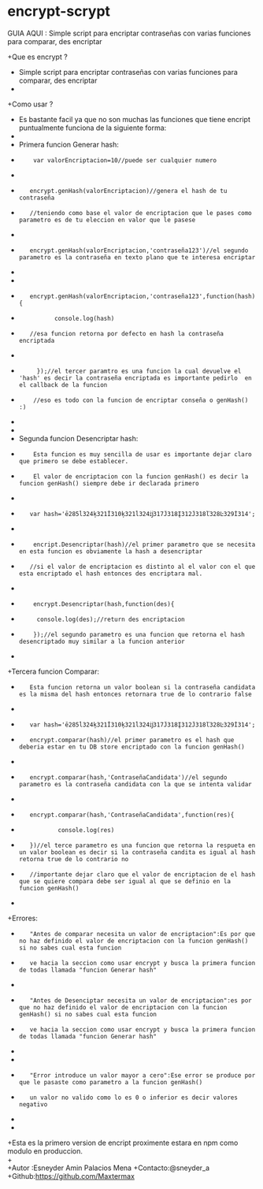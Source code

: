 encrypt-scrypt
==============

GUIA AQUI : Simple script para encriptar contraseñas  con varias funciones para comparar, des encriptar

+Que es encrypt ?
 +  Simple script para encriptar contraseñas  con varias funciones para comparar, des encriptar
 +
 +Como usar ?
 +  Es bastante facil ya que no son muchas las funciones que tiene encript puntualmente funciona de la siguiente forma:
 +  
 +  Primera funcion Generar hash:
 +         var valorEncriptacion=10//puede ser cualquier numero
 +  
 +        encrypt.genHash(valorEncriptacion)//genera el hash de tu contraseña
 +        //teniendo como base el valor de encriptacion que le pases como parametro es de tu eleccion en valor que le pasese
 +  
 +        encrypt.genHash(valorEncriptacion,'contraseña123')//el segundo parametro es la contraseña en texto plano que te interesa encriptar
 +  
 +  
 +        encrypt.genHash(valorEncriptacion,'contraseña123',function(hash){
 +               console.log(hash)
 +        //esa funcion retorna por defecto en hash la contraseña encriptada 
 +        
 +          });//el tercer paramtro es una funcion la cual devuelve el 'hash' es decir la contraseña encriptada es importante pedirlo  en el callback de la funcion 
 +         //eso es todo con la funcion de encriptar conseña o genHash()  :)
 +  
 +  
 +  Segunda funcion Desencriptar hash:
 +         Esta funcion es muy sencilla de usar es importante dejar claro que primero se debe establecer.
 +         El valor de encriptacion con la funcion genHash() es decir la funcion genHash() siempre debe ir declarada primero 
 +        
 +        var hash='ē285ĺ324ķ321Ĭ310ķ321ĺ324ĳ317Ĵ318Į312Ĵ318ľ328Ŀ329İ314';
 +  
 +         encript.Desencriptar(hash)//el primer parametro que se necesita en esta funcion es obviamente la hash a desencriptar 
 +        //si el valor de encriptacion es distinto al el valor con el que esta encriptado el hash entonces des encriptara mal.
 +       
 +         encrypt.Desencriptar(hash,function(des){
 +        	console.log(des);//return des encriptacion
 +         });//el segundo parametro es una funcion que retorna el hash desencriptado muy similar a la funcion anterior
 +         
 +Tercera funcion Comparar:
 +        Esta funcion retorna un valor boolean si la contraseña candidata es la misma del hash entonces retornara true de lo contrario false 
 +        
 +        var hash='ē285ĺ324ķ321Ĭ310ķ321ĺ324ĳ317Ĵ318Į312Ĵ318ľ328Ŀ329İ314';
 +        encrypt.comparar(hash)//el primer parametro es el hash que deberia estar en tu DB store encriptado con la funcion genHash()  
 +        
 +        encrypt.comparar(hash,'ContraseñaCandidata')//el segundo parametro es la contraseña candidata con la que se intenta validar
 +        
 +        encrypt.comparar(hash,'ContraseñaCandidata',function(res){
 +                console.log(res)
 +        })//el terce parametro es una funcion que retorna la respueta en un valor boolean es decir si la contraseña candita es igual al hash retorna true de lo contrario no 
 +        //importante dejar claro que el valor de encriptacion de el hash que se quiere compara debe ser igual al que se definio en la funcion genHash()
 +
 +Errores:
 +        "Antes de comparar necesita un valor de encriptacion":Es por que no haz definido el valor de encriptacion con la funcion genHash() si no sabes cual esta funcion 
 +        ve hacia la seccion como usar encrypt y busca la primera funcion de todas llamada "funcion Generar hash"
 +        
 +        "Antes de Desenciptar necesita un valor de encriptacion":es por que no haz definido el valor de encriptacion con la funcion genHash() si no sabes cual esta funcion 
 +        ve hacia la seccion como usar encrypt y busca la primera funcion de todas llamada "funcion Generar hash"
 +        
 +        
 +        "Error introduce un valor mayor a cero":Ese error se produce por que le pasaste como parametro a la funcion genHash()
 +        un valor no valido como lo es 0 o inferior es decir valores negativo
 +        
 +
 +Esta es la primero version de encript proximente estara en npm como modulo en produccion.        
 +        
 +Autor :Esneyder Amin Palacios Mena 
 +Contacto:@sneyder_a
 +Github:https://github.com/Maxtermax

